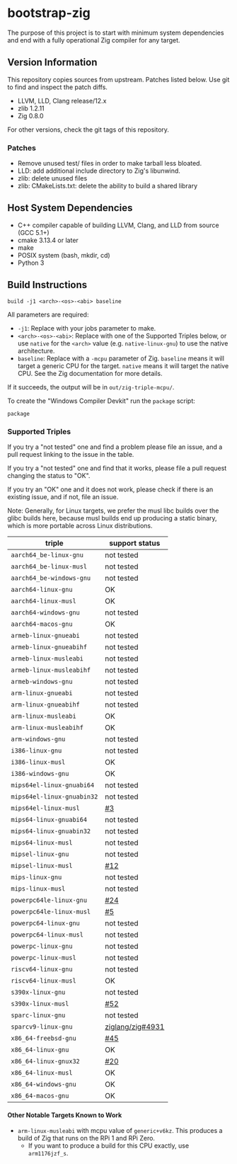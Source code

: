 # bootstrap-zig

The purpose of this project is to start with minimum system dependencies and
end with a fully operational Zig compiler for any target.

## Version Information

This repository copies sources from upstream. Patches listed below. Use git
to find and inspect the patch diffs.

 * LLVM, LLD, Clang release/12.x
 * zlib 1.2.11
 * Zig 0.8.0

For other versions, check the git tags of this repository.

### Patches

 * Remove unused test/ files in order to make tarball less bloated.
 * LLD: add additional include directory to Zig's libunwind.
 * zlib: delete unused files
 * zlib: CMakeLists.txt: delete the ability to build a shared library

## Host System Dependencies

 * C++ compiler capable of building LLVM, Clang, and LLD from source (GCC 5.1+)
 * cmake 3.13.4 or later
 * make
 * POSIX system (bash, mkdir, cd)
 * Python 3

## Build Instructions

```
build -j1 <arch>-<os>-<abi> baseline
```

All parameters are required:

 * `-j1`: Replace with your jobs parameter to make.
 * `<arch>-<os>-<abi>`: Replace with one of the Supported Triples below, or use
   `native` for the `<arch>` value (e.g. `native-linux-gnu`) to use the native
    architecture.
 * `baseline`: Replace with a `-mcpu` parameter of Zig. `baseline` means
   it will target a generic CPU for the target. `native` means it will target
   the native CPU. See the Zig documentation for more details.

If it succeeds, the output will be in `out/zig-triple-mcpu/`.

To create the "Windows Compiler Devkit" run the `package` script:

```
package
```

### Supported Triples

If you try a "not tested" one and find a problem please file an issue,
and a pull request linking to the issue in the table.

If you try a "not tested" one and find that it works, please file a pull request
changing the status to "OK".

If you try an "OK" one and it does not work, please check if there is an existing
issue, and if not, file an issue.

Note: Generally, for Linux targets, we prefer the musl libc builds over the
glibc builds here, because musl builds end up producing a static binary, which
is more portable across Linux distributions.

| triple                     | support status |
|----------------------------|----------------|
| `aarch64_be-linux-gnu`     | not tested     |
| `aarch64_be-linux-musl`    | not tested     |
| `aarch64_be-windows-gnu`   | not tested     |
| `aarch64-linux-gnu`        | OK             |
| `aarch64-linux-musl`       | OK             |
| `aarch64-windows-gnu`      | not tested     |
| `aarch64-macos-gnu`        | OK             |
| `armeb-linux-gnueabi`      | not tested     |
| `armeb-linux-gnueabihf`    | not tested     |
| `armeb-linux-musleabi`     | not tested     |
| `armeb-linux-musleabihf`   | not tested     |
| `armeb-windows-gnu`        | not tested     |
| `arm-linux-gnueabi`        | not tested     |
| `arm-linux-gnueabihf`      | not tested     |
| `arm-linux-musleabi`       | OK             |
| `arm-linux-musleabihf`     | OK             |
| `arm-windows-gnu`          | not tested     |
| `i386-linux-gnu`           | not tested     |
| `i386-linux-musl`          | OK             |
| `i386-windows-gnu`         | OK             |
| `mips64el-linux-gnuabi64`  | not tested     |
| `mips64el-linux-gnuabin32` | not tested     |
| `mips64el-linux-musl`      | [#3](https://github.com/ziglang/bootstrap/issues/3) |
| `mips64-linux-gnuabi64`    | not tested     |
| `mips64-linux-gnuabin32`   | not tested     |
| `mips64-linux-musl`        | not tested     |
| `mipsel-linux-gnu`         | not tested     |
| `mipsel-linux-musl`        | [#12](https://github.com/ziglang/bootstrap/issues/12) |
| `mips-linux-gnu`           | not tested     |
| `mips-linux-musl`          | not tested     |
| `powerpc64le-linux-gnu`    | [#24](https://github.com/ziglang/zig-bootstrap/issues/24) |
| `powerpc64le-linux-musl`   | [#5](https://github.com/ziglang/bootstrap/issues/5) |
| `powerpc64-linux-gnu`      | not tested     |
| `powerpc64-linux-musl`     | not tested     |
| `powerpc-linux-gnu`        | not tested     |
| `powerpc-linux-musl`       | not tested     |
| `riscv64-linux-gnu`        | not tested     |
| `riscv64-linux-musl`       | OK             |
| `s390x-linux-gnu`          | not tested     |
| `s390x-linux-musl`         | [#52](https://github.com/ziglang/bootstrap/issues/52) |
| `sparc-linux-gnu`          | not tested     |
| `sparcv9-linux-gnu`        | [ziglang/zig#4931](https://github.com/ziglang/zig/issues/4931) |
| `x86_64-freebsd-gnu`       | [#45](https://github.com/ziglang/bootstrap/issues/45) |
| `x86_64-linux-gnu`         | OK             |
| `x86_64-linux-gnux32`      | [#20](https://github.com/ziglang/bootstrap/issues/20) |
| `x86_64-linux-musl`        | OK             |
| `x86_64-windows-gnu`       | OK             |
| `x86_64-macos-gnu`         | OK             |

#### Other Notable Targets Known to Work

 * `arm-linux-musleabi` with mcpu value of `generic+v6kz`. This produces a
   build of Zig that runs on the RPi 1 and RPi Zero.
   - If you want to produce a build for this CPU exactly, use `arm1176jzf_s`.
